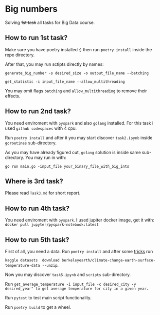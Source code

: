 # Big numbers
Solving ~~1st task~~ all tasks for Big Data course.

## How to run 1st task?
Make sure you have poetry installed :)
then run `poetry install` inside the repo directory.

After that, you may run sctipts directly by names:

`generate_big_number -s desired_size -o output_file_name --batching`

`get_statistic -i input_file_name --allow_multithreading`

You may omit flags `batching` and `allow_multithreading` to remove their effects.

## How to run 2nd task?
You need enviroment with `pyspark` and also `golang` installed. For this task i used `github codespaces` with 4 cpu.

Run `poetry install` and after it you may start discover `task2.ipynb` inside `goroutines` sub-directory.

As you may have already figured out, `golang` solution is inside same sub-directory. You may run in with:

`go run main.go -input_file your_binary_file_with_big_ints`

## Where is 3rd task?
Please read `Task3.md` for short report.

## How to run 4th task?
You need enviroment with `pyspark`. I used jupiter docker image, get it with:
`docker pull jupyter/pyspark-notebook:latest`

## How to run 5th task?
First of all, you need a data. Run `poetry install` and after some [tricks](https://www.kaggle.com/general/74235) run 

`kaggle datasets  download berkeleyearth/climate-change-earth-surface-temperature-data --unzip`. 

Now you may discover `task5.ipynb` and `scripts` sub-directory.

Run `get_average_temperature -i input_file -c desired_city -y desired_year" to get average temperature for city in a given year.`

Run `pytest` to test main script functionality.

Run `poetry build` to get a wheel.

